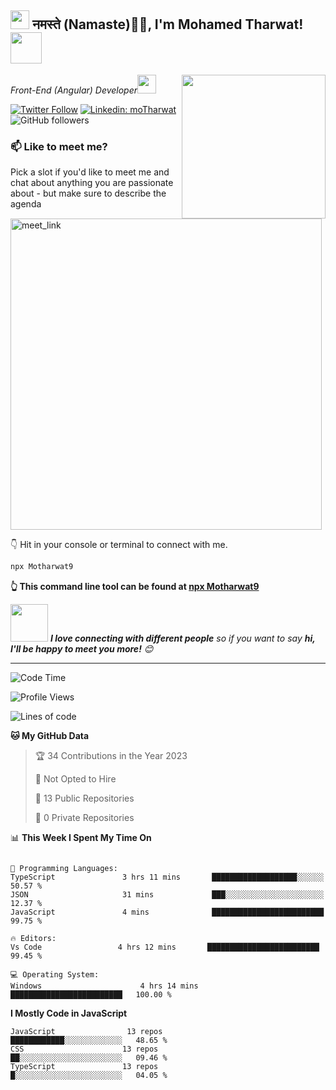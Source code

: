 <h2><img src="https://emojis.slackmojis.com/emojis/images/1531849430/4246/blob-sunglasses.gif?1531849430" width="30"/> नमस्ते (Namaste)🙏🏻, I'm Mohamed Tharwat! <img src="https://media.giphy.com/media/12oufCB0MyZ1Go/giphy.gif" width="50"></h2>
<img align='right' src="https://media.giphy.com/media/M9gbBd9nbDrOTu1Mqx/giphy.gif" width="230">
<p><em>Front-End (Angular) Developer<img src="https://media.giphy.com/media/WUlplcMpOCEmTGBtBW/giphy.gif" width="30"> 
</em></p>

[![Twitter Follow](https://img.shields.io/twitter/follow/mohamed?label=Follow)](https://twitter.com/Motharwat9)
[![Linkedin: moTharwat](https://img.shields.io/badge/-Mohamed-blue?style=flat-square&logo=Linkedin&logoColor=white&link=https://www.linkedin.com/in/Mohamed-p-singh/)](https://www.linkedin.com/in/mohamed-tharwat-8823611b5/)
![GitHub followers](https://img.shields.io/github/followers/Motharwat9?label=Follow&style=social)


### 📫 Like to meet me?

Pick a slot if you'd like to meet me and chat about anything you are passionate about - but make sure to describe the agenda

<a href="https://calendly.com/anmol098/30min" target="_blank"><img width="498" alt="meet_link" src="https://user-images.githubusercontent.com/15426564/144297439-f530f383-e73e-41e0-9914-a9b7d3f432e5.png"></a>

👇 Hit in your console or terminal to connect with me.

```bash
npx Motharwat9
```
**👆 This command line tool can be found at [npx Motharwat9](https://github.com/motharwat9)**

<img src="https://media.giphy.com/media/LnQjpWaON8nhr21vNW/giphy.gif" width="60"> <em><b>I love connecting with different people</b> so if you want to say <b>hi, I'll be happy to meet you more!</b> 😊</em>

---
<!--START_SECTION:waka-->
![Code Time](http://img.shields.io/badge/Code%20Time-1%2C505%20hrs%203%20mins-blue)

![Profile Views](http://img.shields.io/badge/Profile%20Views-15-blue)

![Lines of code](https://img.shields.io/badge/From%20Hello%20World%20I%27ve%20Written-2.8%20million%20lines%20of%20code-blue)

**🐱 My GitHub Data** 


> 🏆 34 Contributions in the Year 2023
 > 
> 🚫 Not Opted to Hire
 > 
> 📜 13 Public Repositories 
 > 
> 🔑 0 Private Repositories 
 > 

📊 **This Week I Spent My Time On** 

```text

💬 Programming Languages: 
TypeScript               3 hrs 11 mins       ███████████████████░░░░░░   50.57 % 
JSON                     31 mins             ███░░░░░░░░░░░░░░░░░░░░░░   12.37 % 
JavaScript               4 mins              █████████████████████████   99.75 % 

🔥 Editors: 
Vs Code                 4 hrs 12 mins       █████████████████████████   99.45 % 

💻 Operating System: 
Windows                      4 hrs 14 mins       █████████████████████████   100.00 % 
```

**I Mostly Code in JavaScript** 

```text
JavaScript                13 repos            ████████████░░░░░░░░░░░░░   48.65 % 
CSS                      13 repos             ██░░░░░░░░░░░░░░░░░░░░░░░   09.46 % 
TypeScript               13 repos             █░░░░░░░░░░░░░░░░░░░░░░░░   04.05 % 
```


